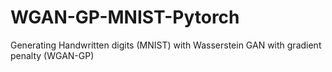 # WGAN-GP-MNIST-Pytorch
Generating Handwritten digits (MNIST) with Wasserstein GAN with gradient penalty (WGAN-GP)
